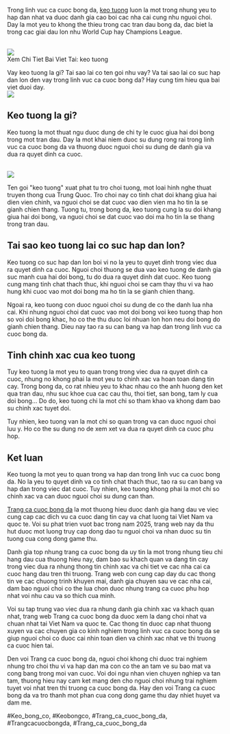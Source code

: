 <main>
<p>Trong linh vuc ca cuoc bong da, <a href="https://affcup.net/keo-tuong/">keo tuong</a> luon la mot trong nhung yeu to hap dan nhat va duoc danh gia cao boi cac nha cai cung nhu nguoi choi. Day la mot yeu to khong the thieu trong cac tran dau bong da, dac biet la trong cac giai dau lon nhu World Cup hay Champions League.</p><br><img src="https://affcup.net/wp-content/uploads/2024/11/keo-tuong-2.webp"></br>
Xem Chi Tiet Bai Viet Tai: keo tuong
<p>Vay keo tuong la gi? Tai sao lai co ten goi nhu vay? Va tai sao lai co suc hap dan lon den vay trong linh vuc ca cuoc bong da? Hay cung tim hieu qua bai viet duoi day.<br><img src="https://affcup.net/wp-content/uploads/2024/11/keo-tuong-1.webp"></br>
<h2>Keo tuong la gi?</h2>
<p>Keo tuong la mot thuat ngu duoc dung de chi ty le cuoc giua hai doi bong trong mot tran dau. Day la mot khai niem duoc su dung rong rai trong linh vuc ca cuoc bong da va thuong duoc nguoi choi su dung de danh gia va dua ra quyet dinh ca cuoc.</p><br><img src="https://affcup.net/wp-content/uploads/2024/11/keo-tuong-3.webp"></br>
<p>Ten goi "keo tuong" xuat phat tu tro choi tuong, mot loai hinh nghe thuat truyen thong cua Trung Quoc. Tro choi nay co tinh chat doi khang giua hai dien vien chinh, va nguoi choi se dat cuoc vao dien vien ma ho tin la se gianh chien thang. Tuong tu, trong bong da, keo tuong cung la su doi khang giua hai doi bong, va nguoi choi se dat cuoc vao doi ma ho tin la se thang trong tran dau.
<h2>Tai sao keo tuong lai co suc hap dan lon?</h2>
<p>Keo tuong co suc hap dan lon boi vi no la yeu to quyet dinh trong viec dua ra quyet dinh ca cuoc. Nguoi choi thuong se dua vao keo tuong de danh gia suc manh cua hai doi bong, tu do dua ra quyet dinh dat cuoc. Keo tuong cung mang tinh chat thach thuc, khi nguoi choi se cam thay thu vi va hao hung khi cuoc vao mot doi bong ma ho tin la se gianh chien thang.</p>
<p>Ngoai ra, keo tuong con duoc nguoi choi su dung de co the danh lua nha cai. Khi nhung nguoi choi dat cuoc vao mot doi bong voi keo tuong thap hon so voi doi bong khac, ho co the thu duoc loi nhuan lon hon neu doi bong do gianh chien thang. Dieu nay tao ra su can bang va hap dan trong linh vuc ca cuoc bong da.
<h2>Tinh chinh xac cua keo tuong</h2>
<p>Tuy keo tuong la mot yeu to quan trong trong viec dua ra quyet dinh ca cuoc, nhung no khong phai la mot yeu to chinh xac va hoan toan dang tin cay. Trong bong da, co rat nhieu yeu to khac nhau co the anh huong den ket qua tran dau, nhu suc khoe cua cac cau thu, thoi tiet, san bong, tam ly cua doi bong… Do do, keo tuong chi la mot chi so tham khao va khong dam bao su chinh xac tuyet doi.</p>
<p>Tuy nhien, keo tuong van la mot chi so quan trong va can duoc nguoi choi luu y. Ho co the su dung no de xem xet va dua ra quyet dinh ca cuoc phu hop.</p>
<h2>Ket luan</h2>
<p>Keo tuong la mot yeu to quan trong va hap dan trong linh vuc ca cuoc bong da. No la yeu to quyet dinh va co tinh chat thach thuc, tao ra su can bang va hap dan trong viec dat cuoc. Tuy nhien, keo tuong khong phai la mot chi so chinh xac va can duoc nguoi choi su dung can than.</p>
</main><p><a href="https://affcup.net/">Trang ca cuoc bong da</a> la mot thuong hieu duoc danh gia hang dau ve viec cung cap cac dich vu ca cuoc dang tin cay va chat luong tai Viet Nam va quoc te. Voi su phat trien vuot bac trong nam 2025, trang web nay da thu hut duoc mot luong truy cap dong dao tu nguoi choi va nhan duoc su tin tuong cua cong dong game thu.

Danh gia top nhung trang ca cuoc bong da uy tin la mot trong nhung tieu chi hang dau cua thuong hieu nay, dam bao su khach quan va dang tin cay trong viec dua ra nhung thong tin chinh xac va chi tiet ve cac nha cai ca cuoc hang dau tren thi truong. Trang web con cung cap day du cac thong tin ve cac chuong trinh khuyen mai, danh gia chuyen sau ve cac nha cai, dam bao nguoi choi co the lua chon duoc nhung trang ca cuoc phu hop nhat voi nhu cau va so thich cua minh.

Voi su tap trung vao viec dua ra nhung danh gia chinh xac va khach quan nhat, trang web Trang ca cuoc bong da duoc xem la dang choi nhat va chuan nhat tai Viet Nam va quoc te. Cac thong tin duoc cap nhat thuong xuyen va cac chuyen gia co kinh nghiem trong linh vuc ca cuoc bong da se giup nguoi choi co duoc cai nhin toan dien va chinh xac nhat ve thi truong ca cuoc hien tai.

Den voi Trang ca cuoc bong da, nguoi choi khong chi duoc trai nghiem nhung tro choi thu vi va hap dan ma con co the an tam ve su bao mat va cong bang trong moi van cuoc. Voi doi ngu nhan vien chuyen nghiep va tan tam, thuong hieu nay cam ket mang den cho nguoi choi nhung trai nghiem tuyet voi nhat tren thi truong ca cuoc bong da. Hay den voi Trang ca cuoc bong da va tro thanh mot phan cua cong dong game thu day nhiet huyet va dam me.</p>
#Keo_bong_co, #Keobongco, #Trang_ca_cuoc_bong_da, #Trangcacuocbongda, #Trang_ca_cuoc_bong_da
